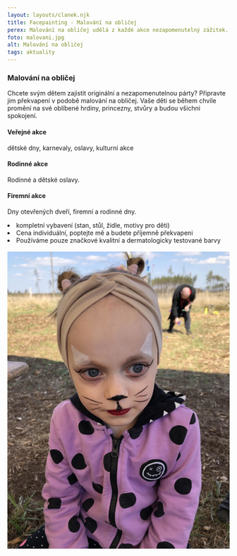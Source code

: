 ```yaml
---
layout: layouts/clanek.njk
title: Facepainting - Malování na obličej
perex: Malování na obličej udělá z každé akce nezapomenutelný zážitek.
foto: malovani.jpg
alt: Malování na obličej
tags: aktuality
---
```


### Malování na obličej

Chcete svým dětem zajistit originální a nezapomenutelnou párty? Připravte jim překvapení v podobě malování na obličej. Vaše děti se během chvíle promění na své oblíbené hrdiny, princezny, stvůry a budou všichni spokojení.

#### Veřejné akce

dětské dny, karnevaly, oslavy, kulturní akce

#### Rodinné akce

Rodinné a dětské oslavy.

#### Firemní akce

Dny otevřených dveří, firemní a rodinné dny.

<li class="article__li">kompletní vybavení (stan, stůl, židle, motivy pro děti)</li>
<li class="article__li">Cena individuální, poptejte mě a budete příjemně překvapeni</li>
<li class="article__li">Používáme pouze značkové kvalitní a dermatologicky testované barvy</li>

<div class="container">
  <img class="main__gallery" />
    <a
      data-fslightbox
      href="/images/malovani.jpg">
      <img class="article__image" src="/images/malovani.jpg" alt="malování na obličej"
  /></a>
</div>
